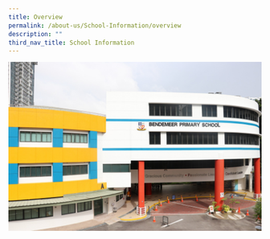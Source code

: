 ```yaml
---
title: Overview
permalink: /about-us/School-Information/overview
description: ""
third_nav_title: School Information
---
```

![Bendemeer Primary](/images/IMG_0493.jpeg)